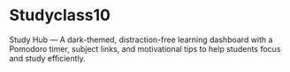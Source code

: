 # Studyclass10
Study Hub — A dark-themed, distraction-free learning dashboard with a Pomodoro timer, subject links, and motivational tips to help students focus and study efficiently.
